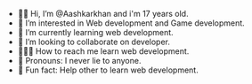 - 👋🏻 Hi, I’m @Aashkarkhan and i'm 17 years old.
- 🤔 I’m interested in Web development and Game development.
- 📖 I’m currently learning web development.
- 🤝 I’m looking to collaborate on developer.
- 👨🏻‍💻 How to reach me learn web development.
- 🙂 Pronouns: I never lie to anyone.
- 🚀 Fun fact: Help other to learn web development.

<!---
Aashkarkhan/Aashkarkhan is a ✨ special ✨ repository because its `README.md` (this file) appears on your GitHub profile.
You can click the Preview link to take a look at your changes.
--->
